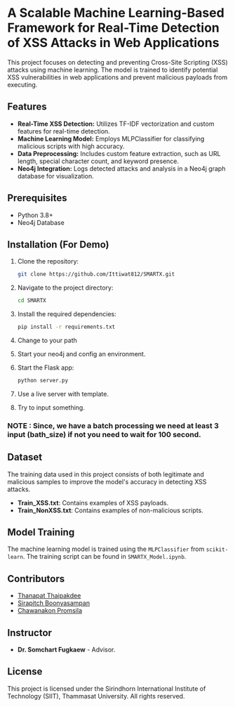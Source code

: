 # A Scalable Machine Learning-Based Framework for Real-Time Detection of XSS Attacks in Web Applications

This project focuses on detecting and preventing Cross-Site Scripting (XSS) attacks using machine learning. The model is trained to identify potential XSS vulnerabilities in web applications and prevent malicious payloads from executing.

## Features

- **Real-Time XSS Detection:** Utilizes TF-IDF vectorization and custom features for real-time detection.
- **Machine Learning Model:** Employs MLPClassifier for classifying malicious scripts with high accuracy.
- **Data Preprocessing:** Includes custom feature extraction, such as URL length, special character count, and keyword presence.
- **Neo4j Integration:** Logs detected attacks and analysis in a Neo4j graph database for visualization.

## Prerequisites

- Python 3.8+
- Neo4j Database

## Installation (For Demo)

1. Clone the repository:
    ```bash
    git clone https://github.com/Ittiwat812/SMARTX.git
    ```

2. Navigate to the project directory:
    ```bash
    cd SMARTX
    ```

3. Install the required dependencies:
    ```bash
    pip install -r requirements.txt
    ```
4. Change to your path

5. Start your neo4j and config an environment.

6. Start the Flask app:
    ```bash
    python server.py
    ```

7. Use a live server with template.
   
8. Try to input something.

### NOTE : Since, we have a batch processing we need at least 3 input (bath_size) if not you need to wait for 100 second.

## Dataset

The training data used in this project consists of both legitimate and malicious samples to improve the model's accuracy in detecting XSS attacks.

- **Train_XSS.txt**: Contains examples of XSS payloads.
- **Train_NonXSS.txt**: Contains examples of non-malicious scripts.

## Model Training

The machine learning model is trained using the `MLPClassifier` from `scikit-learn`. The training script can be found in `SMARTX_Model.ipynb`.

## Contributors

-  [Thanapat Thaipakdee](https://github.com/Nameister)
-  [Sirapitch Boonyasampan](https://github.com/titlesirapitch)
-  [Chawanakon Promsila]()

## Instructor

- **Dr. Somchart Fugkaew** - Advisor.

## License

This project is licensed under the Sirindhorn International Institute of Technology (SIIT), Thammasat University. All rights reserved.
